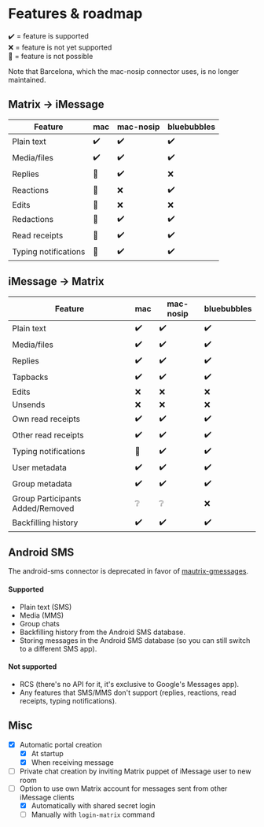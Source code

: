 # Features & roadmap
✔️ = feature is supported  
❌ = feature is not yet supported  
🛑 = feature is not possible

Note that Barcelona, which the mac-nosip connector uses, is no longer maintained.

## Matrix → iMessage
| Feature              | mac | mac-nosip | bluebubbles |
|----------------------|-----|-----------|-------------|
| Plain text           | ✔️  | ✔️        | ✔️          |
| Media/files          | ✔️  | ✔️        | ✔️          |
| Replies              | 🛑  | ✔️        | ❌          |
| Reactions            | 🛑  | ❌        | ✔️          |
| Edits                | 🛑  | ❌        | ❌          |
| Redactions           | 🛑  | ✔️        | ✔️          |
| Read receipts        | 🛑  | ✔️        | ✔️          |
| Typing notifications | 🛑  | ✔️        | ✔️          |

## iMessage → Matrix
| Feature              | mac | mac-nosip | bluebubbles |
|----------------------|-----|-----------|-------------|
| Plain text           | ✔️  | ✔️        | ✔️          |
| Media/files          | ✔️  | ✔️        | ✔️          |
| Replies              | ✔️  | ✔️        | ✔️          |
| Tapbacks             | ✔️  | ✔️        | ✔️          |
| Edits                | ❌  | ❌        | ❌          |
| Unsends              | ❌  | ❌        | ❌          |
| Own read receipts    | ✔️  | ✔️        | ✔️          |
| Other read receipts  | ✔️  | ✔️        | ✔️          |
| Typing notifications | 🛑  | ✔️        | ✔️          |
| User metadata        | ✔️  | ✔️        | ✔️          |
| Group metadata       | ✔️  | ✔️        | ✔️          |
| Group Participants Added/Removed       | ❔  | ❔        | ❌          |
| Backfilling history  | ✔️  | ✔️        | ✔️          |

## Android SMS
The android-sms connector is deprecated in favor of [mautrix-gmessages](https://github.com/mautrix/gmessages).

#### Supported
* Plain text (SMS)
* Media (MMS)
* Group chats
* Backfilling history from the Android SMS database.
* Storing messages in the Android SMS database
  (so you can still switch to a different SMS app).

#### Not supported
* RCS (there's no API for it, it's exclusive to Google's Messages app).
* Any features that SMS/MMS don't support
  (replies, reactions, read receipts, typing notifications).

## Misc
* [x] Automatic portal creation
  * [x] At startup
  * [x] When receiving message
* [ ] Private chat creation by inviting Matrix puppet of iMessage user to new room
* [ ] Option to use own Matrix account for messages sent from other iMessage clients
  * [x] Automatically with shared secret login
  * [ ] Manually with `login-matrix` command
